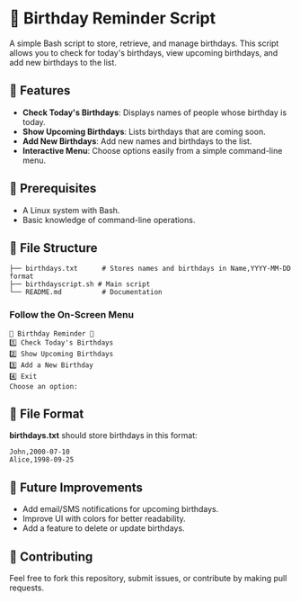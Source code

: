# 🎂 Birthday Reminder Script

A simple Bash script to store, retrieve, and manage birthdays. This script allows you to check for today's birthdays, view upcoming birthdays, and add new birthdays to the list.

## 🚀 Features
- **Check Today's Birthdays**: Displays names of people whose birthday is today.
- **Show Upcoming Birthdays**: Lists birthdays that are coming soon.
- **Add New Birthdays**: Add new names and birthdays to the list.
- **Interactive Menu**: Choose options easily from a simple command-line menu.

## 📜 Prerequisites
- A Linux system with Bash.
- Basic knowledge of command-line operations.

## 📂 File Structure
```
├── birthdays.txt      # Stores names and birthdays in Name,YYYY-MM-DD format
├── birthdayscript.sh # Main script
└── README.md          # Documentation
```


### Follow the On-Screen Menu
```
🎂 Birthday Reminder 🎂  
1️⃣ Check Today's Birthdays  
2️⃣ Show Upcoming Birthdays  
3️⃣ Add a New Birthday  
4️⃣ Exit  
Choose an option:
```

## 📑 File Format
**birthdays.txt** should store birthdays in this format:
```
John,2000-07-10  
Alice,1998-09-25
```

## 📌 Future Improvements
- Add email/SMS notifications for upcoming birthdays.
- Improve UI with colors for better readability.
- Add a feature to delete or update birthdays.

## 🤝 Contributing
Feel free to fork this repository, submit issues, or contribute by making pull requests.
